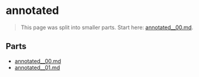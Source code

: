 # annotated

> This page was split into smaller parts. Start here: [annotated__00.md](annotated__00.md).

## Parts

- [annotated__00.md](annotated__00.md)
- [annotated__01.md](annotated__01.md)
